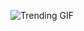 ![Trending GIF](https://media0.giphy.com/media/v1.Y2lkPThiYjIxNzcybTd6b3QxdmljcnVweThzdHhoOGFxbXZ5cGJ1Y3MzcDJhdXNhZWtqNyZlcD12MV9naWZzX3NlYXJjaCZjdD1n/2jMtpIi8mhE8ctiMtK/giphy.gif)
